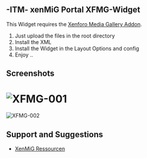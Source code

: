## -ITM- xenMiG Portal XFMG-Widget

This Widget requires the [Xenforo Media Gallery Addon](https://xenforo.com/purchase/).

1. Just upload the files in the root directory
2. Install the XML
3. Install the Widget in the Layout Options and config
4. Enjoy ..

## Screenshots

![XFMG-001](https://cdn.it-maku.com/git/xfmg/xfmg-1.png)
=============
![XFMG-002](https://cdn.it-maku.com/git/xfmg/xfmg-2.png)

## Support and Suggestions

* [XenMiG Ressourcen](http://www.xenmig.com/index.php?resources/xenmig-portal-xfmg-wigdet.5/)

